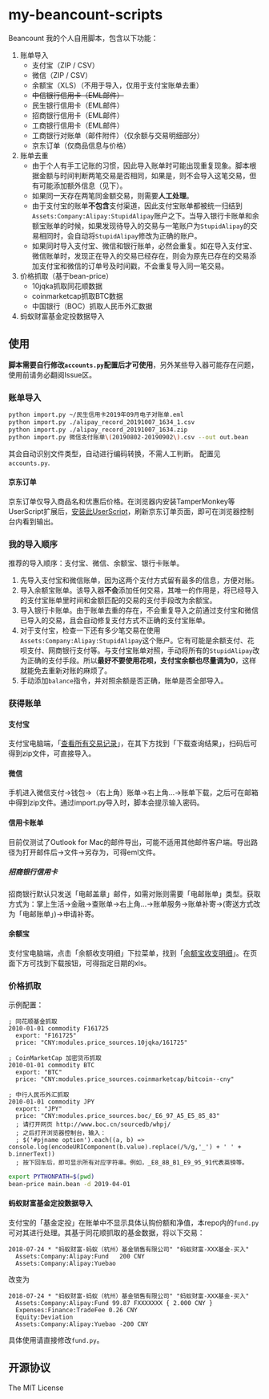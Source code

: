my-beancount-scripts
=====================

Beancount 我的个人自用脚本，包含以下功能：

1. 账单导入
   - 支付宝（ZIP / CSV）
   - 微信（ZIP / CSV）
   - 余额宝（XLS）（不用于导入，仅用于支付宝账单去重）
   - ~~中信银行信用卡（EML邮件）~~
   - 民生银行信用卡（EML邮件）
   - 招商银行信用卡（EML邮件）
   - 工商银行信用卡（EML邮件）
   - 工商银行对账单（邮件附件）（仅余额与交易明细部分）
   - 京东订单（仅商品信息与价格）
2. 账单去重
   - 由于个人有手工记账的习惯，因此导入账单时可能出现重复现象。脚本根据金额与时间判断两笔交易是否相同，如果是，则不会导入这笔交易，但有可能添加额外信息（见下）。
   - 如果同一天存在两笔同金额交易，则需要**人工处理**。
   - 由于支付宝的账单**不包含**支付渠道，因此支付宝账单都被统一归结到``Assets:Company:Alipay:StupidAlipay``账户之下。当导入银行卡账单和余额宝账单的时候，如果发现待导入的交易与一笔账户为``StupidAlipay``的交易相同时，会自动将``StupidAlipay``修改为正确的账户。
   - 如果同时导入支付宝、微信和银行账单，必然会重复。如在导入支付宝、微信账单时，发现正在导入的交易已经存在，则会为原先已存在的交易添加支付宝和微信的订单号及时间戳，不会重复导入同一笔交易。
3. 价格抓取（基于bean-price）
   - 10jqka抓取同花顺数据
   - coinmarketcap抓取BTC数据
   - 中国银行（BOC）抓取人民币外汇数据
4. 蚂蚁财富基金定投数据导入

## 使用

**脚本需要自行修改``accounts.py``配置后才可使用**，另外某些导入器可能存在问题，使用前请务必翻阅Issue区。

### 账单导入

```bash
python import.py ~/民生信用卡2019年09月电子对账单.eml
python import.py ./alipay_record_20191007_1634_1.csv
python import.py ./alipay_record_20191007_1634.zip
python import.py 微信支付账单\(20190802-20190902\).csv --out out.bean
```
其会自动识别文件类型，自动进行编码转换，不需人工判断。
配置见``accounts.py``.

#### 京东订单
京东订单仅导入商品名和优惠后价格。在浏览器内安装TamperMonkey等UserScript扩展后，[安装此UserScript](https://github.com/zsxsoft/my-beancount-scripts/raw/master/jd.user.js)，刷新京东订单页面，即可在浏览器控制台内看到输出。

### 我的导入顺序

推荐的导入顺序：支付宝、微信、余额宝、银行卡账单。

1. 先导入支付宝和微信账单，因为这两个支付方式留有最多的信息，方便对账。
2. 导入余额宝账单。该导入器**不会**添加任何交易，其唯一的作用是，将已经导入的支付宝账单里时间和金额匹配的交易的支付手段改为余额宝。
3. 导入银行卡账单。由于账单去重的存在，不会重复导入之前通过支付宝和微信已导入的交易，且会自动修复支付方式不正确的支付宝账单。
4. 对于支付宝，检查一下还有多少笔交易在使用``Assets:Company:Alipay:StupidAlipay``这个账户。它有可能是余额支付、花呗支付、网商银行支付等。与支付宝账单对照，手动将所有的``StupidAlipay``改为正确的支付手段。所以**最好不要使用花呗，支付宝余额也尽量调为0**，这样就能免去重新对账的麻烦了。
5. 手动添加``balance``指令，并对照余额是否正确，账单是否全部导入。

### 获得账单

#### 支付宝
支付宝电脑端，「[查看所有交易记录](https://consumeprod.alipay.com/record/standard.htm)」，在其下方找到「下载查询结果」，扫码后可得到zip文件，可直接导入。

#### 微信

手机进入微信支付->钱包->（右上角）账单->右上角...->账单下载，之后可在邮箱中得到zip文件。通过import.py导入时，脚本会提示输入密码。

#### 信用卡账单

目前仅测试了Outlook for Mac的邮件导出，可能不适用其他邮件客户端。导出路径为打开邮件后->文件->另存为，可得eml文件。

##### 招商银行信用卡

招商银行默认只发送「电邮盖章」邮件，如需对账则需要「电邮账单」类型。获取方式为：掌上生活->金融->查账单->右上角...->账单服务->账单补寄->(寄送方式改为「电邮账单」)->申请补寄。

#### 余额宝

支付宝电脑端，点击「余额收支明细」下拉菜单，找到「[余额宝收支明细](https://yebprod.alipay.com/yeb/asset.htm)」。在页面下方可找到下载按钮，可得指定日期的xls。

### 价格抓取

示例配置：

```beancount
; 同花顺基金抓取
2010-01-01 commodity F161725
  export: "F161725"
  price: "CNY:modules.price_sources.10jqka/161725"

; CoinMarketCap 加密货币抓取
2010-01-01 commodity BTC
  export: "BTC"
  price: "CNY:modules.price_sources.coinmarketcap/bitcoin--cny"

; 中行人民币外汇抓取
2010-01-01 commodity JPY
  export: "JPY"
  price: "CNY:modules.price_sources.boc/_E6_97_A5_E5_85_83"
  ; 请打开网页 http://www.boc.cn/sourcedb/whpj/
  ; 之后打开浏览器控制台，输入：
  ; $('#pjname option').each((a, b) => console.log(encodeURIComponent(b.value).replace(/%/g,'_') + ' ' + b.innerText))
  ; 按下回车后，即可显示所有对应字符串。例如，_E8_8B_B1_E9_95_91代表英镑等。
```

```bash
export PYTHONPATH=$(pwd)
bean-price main.bean -d 2019-04-01
```

#### 蚂蚁财富基金定投数据导入

支付宝的「基金定投」在账单中不显示具体认购份额和净值，本repo内的``fund.py``可对其进行处理。其基于同花顺抓取的基金数据，将以下交易：
```beancount
2018-07-24 * "蚂蚁财富-蚂蚁（杭州）基金销售有限公司" "蚂蚁财富-XXX基金-买入"
  Assets:Company:Alipay:Fund   200 CNY
  Assets:Company:Alipay:Yuebao
```
改变为
```beancount
2018-07-24 * "蚂蚁财富-蚂蚁（杭州）基金销售有限公司" "蚂蚁财富-XXX基金-买入"
  Assets:Company:Alipay:Fund 99.87 FXXXXXXX { 2.000 CNY }
  Expenses:Finance:TradeFee 0.26 CNY
  Equity:Deviation
  Assets:Company:Alipay:Yuebao -200 CNY
```
具体使用请直接修改``fund.py``。

## 开源协议

The MIT License
